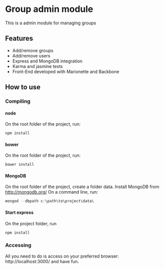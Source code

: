 # Group admin module

This is a admin module for managing groups

## Features

- Add/remove groups
- Add/remove users
- Express and MongoDB integration
- Karma and jasmine tests
- Front-End developed with Marionette and Backbone


## How to use

### Compiling

#### node

On the root folder of the project, run:
```js
npm install
```

#### bower

On the root folder of the project, run:
```js
bower install
```

#### MongoDB

On the root folder of the project, create a folder data.
Install MongoDB from http://mongodb.org/ 
On a command line, run:
```js
mongod --dbpath c:\path\to\project\data\
```

#### Start express

On the project folder, run

```js
npm install
```

### Accessing

All you need to do is access on your preferred browser: http://localhost:3000/ and have fun.